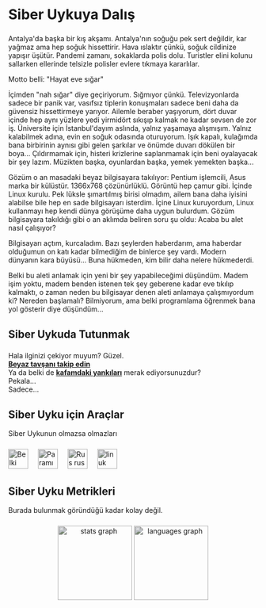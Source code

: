 <h1 align="left">Siber Uykuya Dalış</h1>

###

<p align="left">
Antalya'da başka bir kış akşamı. Antalya'nın soğuğu pek sert değildir, kar yağmaz ama hep soğuk hissettirir. Hava ıslaktır çünkü, soğuk cildinize yapışır üşütür. Pandemi zamanı, sokaklarda polis dolu. Turistler elini kolunu sallarken ellerinde telsizle polisler evlere tıkmaya kararlılar.

Motto belli:
"Hayat eve sığar"

İçimden "nah sığar" diye geçiriyorum. Sığmıyor çünkü. Televizyonlarda sadece bir panik var, vasıfsız tiplerin konuşmaları sadece beni daha da güvensiz hissettirmeye yarıyor. Ailemle beraber yaşıyorum, dört duvar içinde hep aynı yüzlere yedi yirmidört sıkışıp kalmak ne kadar sevsen de zor iş. Üniversite için İstanbul'dayım aslında, yalnız yaşamaya alışmışım. Yalnız kalabilmek adına, evin en soğuk odasında oturuyorum. Işık kapalı, kulağımda bana birbirinin aynısı gibi gelen şarkılar ve önümde duvarı dökülen bir boya... Çıldırmamak için, histeri krizlerine saplanmamak için beni oyalayacak bir şey lazım. Müzikten başka, oyunlardan başka, yemek yemekten başka...

Gözüm o an masadaki beyaz bilgisayara takılıyor: Pentium işlemcili, Asus marka bir külüstür. 1366x768 çözünürlüklü. Görüntü hep çamur gibi. İçinde Linux kurulu. Pek lüksle şımartılmış birisi olmadım, ailem bana daha iyisini alabilse bile hep en sade bilgisayarı isterdim. İçine Linux kuruyordum, Linux kullanmayı hep kendi dünya görüşüme daha uygun bulurdum. Gözüm bilgisayara takıldığı gibi o an aklımda beliren soru şu oldu: Acaba bu alet nasıl çalışıyor?

Bilgisayarı açtım, kurcaladım. Bazı şeylerden haberdarım, ama haberdar olduğumun on katı kadar bilmediğim de binlerce şey vardı. Modern dünyanın kara büyüsü... Buna hükmeden, kim bilir daha nelere hükmederdi.

Belki bu aleti anlamak için yeni bir şey yapabileceğimi düşündüm. Madem işim yoktu, madem benden istenen tek şey geberene kadar eve tıkılıp kalmaktı, o zaman neden bu bilgisayar denen aleti anlamaya çalışmıyordum ki? Nereden başlamalı? Bilmiyorum, ama belki programlama öğrenmek bana yol gösterir diye düşündüm...
</p>

###

<h2 align="left">Siber Uykuda Tutunmak</h2>

###

<p align="left">Hala ilginizi çekiyor muyum? Güzel.<br><b><a href="https://emrecansuster.com">Beyaz tavşanı takip edin</a></b><br>Ya da belki de <b><a href="https://emrecansuster.com/echoes">kafamdaki yankıları</a></b> merak ediyorsunuzdur?<br>Pekala...<br>Sadece...</p>

###

<h2 align="left">Siber Uyku için Araçlar</h2>

<p align="left">Siber Uykunun olmazsa olmazları</p>

###

<div align="left">
  <img src="https://cdn.jsdelivr.net/gh/devicons/devicon/icons/elixir/elixir-original.svg" height="40" alt="Belki gelmiş geçmiş en estetik dil" style="filter: grayscale(80%) brightness(0.9);"/>
  <img width="12"  style="filter: grayscale(80%) brightness(0.9);"/>
  <img src="https://cdn.jsdelivr.net/gh/devicons/devicon/icons/ruby/ruby-original.svg" height="40" alt="Paramı kazandığım dil" style="filter: grayscale(80%) brightness(0.9);"/>
  <img width="12"  style="filter: grayscale(80%) brightness(0.9);"/>
  <img src="https://cdn.jsdelivr.net/gh/devicons/devicon/icons/rust/rust-original.svg" height="40" alt="Rus rus rus" style="filter: grayscale(80%) brightness(0.9);"/>
  <img width="12"  style="filter: grayscale(80%) brightness(0.9);"/>
  <img src="https://cdn.jsdelivr.net/gh/devicons/devicon/icons/linux/linux-original.svg" height="40" alt="linuk" style="filter: grayscale(80%) brightness(0.9);"/>
</div>

###

<h2 align="left">Siber Uyku Metrikleri</h2>

<p align="left">Burada bulunmak göründüğü kadar kolay değil.</p>

###

<div align="center">
  <img src="https://github-readme-stats.vercel.app/api?username=tarbetu&hide_title=false&hide_rank=false&show_icons=true&include_all_commits=true&count_private=true&disable_animations=false&theme=dracula&locale=en&hide_border=false&order=1" height="150" alt="stats graph"   style="filter: grayscale(80%) brightness(0.9);"/>
  <img src="https://github-readme-stats.vercel.app/api/top-langs?username=tarbetu&locale=en&hide_title=false&layout=compact&card_width=320&langs_count=5&theme=dracula&hide_border=false&order=2" height="150" alt="languages graph"   style="filter: grayscale(80%) brightness(0.9);"/>
</div>
